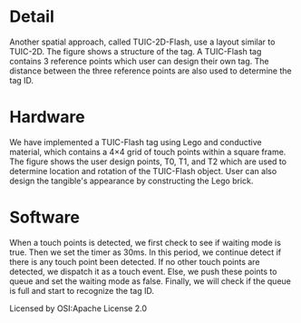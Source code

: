 Detail
=============
Another spatial approach, called TUIC-2D-Flash, use a layout similar to TUIC-2D. The figure shows a structure of the tag. A TUIC-Flash tag contains 3 reference points which user can design their own tag. The distance between the three reference points are also used to determine the tag ID.


Hardware
=============
We have implemented a TUIC-Flash tag using Lego and conductive material, which contains a 4×4 grid of touch points within a square frame. The figure shows the user design points, T0, T1, and T2 which are used to determine location and rotation of the TUIC-Flash object. User can also design the tangible's appearance by constructing the Lego brick.


Software
=============
When a touch points is detected, we first check to see if waiting mode is true. Then we set the timer as 30ms. In this period, we continue detect if there is any touch point been detected. If no other touch points are detected, we dispatch it as a touch event. Else, we push these points to queue and set the waiting mode as false. Finally, we will check if the queue is full and start to recognize the tag ID.

Licensed by OSI:Apache License 2.0
